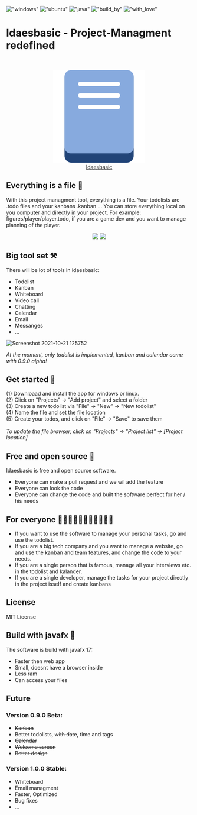 !["windows"](https://img.shields.io/badge/Windows-0078D6?style=for-the-badge&logo=windows&logoColor=white)
!["ubuntu"](https://img.shields.io/badge/Ubuntu-E95420?style=for-the-badge&logo=ubuntu&logoColor=white)
!["java"](https://img.shields.io/badge/Java-ED8B00?style=for-the-badge&logo=java&logoColor=white)
!["build_by"](http://ForTheBadge.com/images/badges/built-by-developers.svg)
!["with_love"](	http://ForTheBadge.com/images/badges/built-with-love.svg)
# Idaesbasic - Project-Managment redefined

<br>
<p align="center">
  <img src="https://github.com/BenHerbst/ainm/blob/master/icon.png" width=250>
  </br>
  <a href="https://benherbst.github.io/idaesbasic">Idaesbasic</a>
</p>

## Everything is a file 💾
With this project managment tool, everything is a file. Your todolists are .todo files and your kanbans .kanban ...
You can store everything local on you computer and directly in your project. For example: figures/player/player.todo, if you are a game dev and you want to manage planning of the player.
</br>
<p align="center">
  <img src="https://user-images.githubusercontent.com/83538916/138612819-686cd80a-9ede-4f05-a017-a4ef443c6c69.png" width=350>
  <img src="https://user-images.githubusercontent.com/83538916/138612887-69677d2b-ff62-4836-9b37-9949ace6c960.png" width=200>
</p>

## Big tool set ⚒️

There will be lot of tools in idaesbasic:
- Todolist
- Kanban
- Whiteboard
- Video call
- Chatting
- Calendar
- Email
- Messanges
- ...

![Screenshot 2021-10-21 125752](https://user-images.githubusercontent.com/83538916/138264358-0fef23c1-9a94-4c22-abeb-125cec09d351.png)

_At the moment, only todolist is implemented, kanban and calendar come with 0.9.0 alpha!_
## Get started 🛫
(1) Downloaad and install the app for windows or linux. 
</br>
(2) Click on "Projects" -> "Add project" and select a folder
</br>
(3) Create a new todolist via "File" -> "New" -> "New todolist"
</br>
(4) Name the file and set the file location
</br>
(5) Create your todos, and click on "File" -> "Save" to save them
</br>
</br>
_To update the file browser, click on "Projects" -> "Project list" -> [Project location]_

## Free and open source 🗽

Idaesbasic is free and open source software.
- Everyone can make a pull request and we wil add the feature
- Everyone can look the code
- Everyone can change the code and built the software perfect for her / his needs

## For everyone 🧑🧑‍🦰🧑‍🦱🧑‍🦳🧑‍🦲🧔🧟
- If you want to use the software to manage your personal tasks, go and use the todolist.
- If you are a big tech company and you want to manage a website, go and use the kanban and team features, and change the code to your needs.
- If you are a single person that is famous, manage all your interviews etc. in the todolist and kalander.
- If you are a single developer, manage the tasks for your project directly in the project isself and create kanbans

## License
MIT License

## Build with javafx 💪
The software is build with javafx 17:
- Faster then web app
- Small, doesnt have a browser inside
- Less ram
- Can access your files

## Future
### Version 0.9.0 Beta:
- ~~Kanban~~
- Better todolists, ~~with date~~, time and tags
- ~~Calendar~~
- ~~Welcome screen~~
- ~~Better design~~
### Version 1.0.0 Stable:
- Whiteboard
- Email managment
- Faster, Optimized
- Bug fixes
- ...
